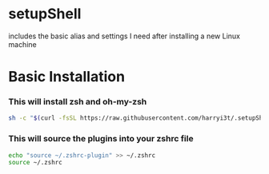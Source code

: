 # setupShell
includes the basic alias and settings I need after installing a new Linux machine

# Basic Installation

### This will install zsh and oh-my-zsh
```bash
sh -c "$(curl -fsSL https://raw.githubusercontent.com/harryi3t/.setupShell/master/install.sh)"
```

### This will source the plugins into your zshrc file
```bash
echo "source ~/.zshrc-plugin" >> ~/.zshrc
source ~/.zshrc
```
